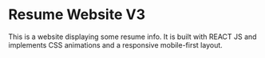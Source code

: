 # Resume Website V3
This is a website displaying some resume info.
It is built with REACT JS and implements CSS animations and a responsive mobile-first layout.
